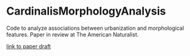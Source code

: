 # CardinalisMorphologyAnalysis
 Code to analyze associations between urbanization and morphological features. Paper in review at The American Naturalist.

[link to paper draft](../main/Jackson_MainPaper.pdf)
